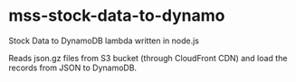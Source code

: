 # mss-stock-data-to-dynamo

Stock Data to DynamoDB lambda written in node.js

Reads json.gz files from S3 bucket (through CloudFront CDN) and load the records from JSON to DynamoDB.